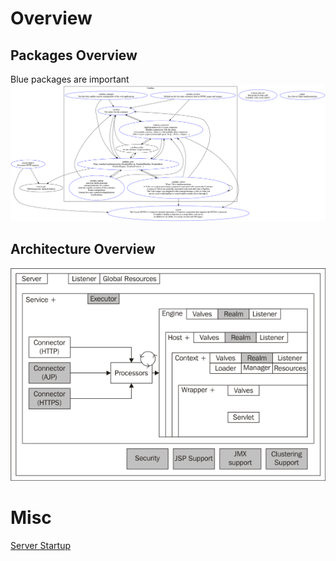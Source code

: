 # Overview

## Packages Overview
Blue packages are important
![Packages Overview](../../Tomcat/src/architecture.png)

## Architecture Overview
![Architecture Overview](tomcat6.png)

# Misc
[Server Startup](serverStartup.pdf)